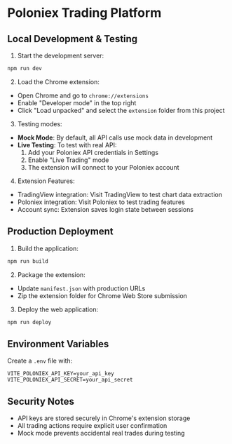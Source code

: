 # Poloniex Trading Platform

## Local Development & Testing

1. Start the development server:

```bash
npm run dev
```

2. Load the Chrome extension:

- Open Chrome and go to `chrome://extensions`
- Enable "Developer mode" in the top right
- Click "Load unpacked" and select the `extension` folder from this project

3. Testing modes:

- **Mock Mode**: By default, all API calls use mock data in development
- **Live Testing**: To test with real API:
  1. Add your Poloniex API credentials in Settings
  2. Enable "Live Trading" mode
  3. The extension will connect to your Poloniex account

4. Extension Features:

- TradingView integration: Visit TradingView to test chart data extraction
- Poloniex integration: Visit Poloniex to test trading features
- Account sync: Extension saves login state between sessions

## Production Deployment

1. Build the application:

```bash
npm run build
```

2. Package the extension:

- Update `manifest.json` with production URLs
- Zip the extension folder for Chrome Web Store submission

3. Deploy the web application:

```bash
npm run deploy
```

## Environment Variables

Create a `.env` file with:

```
VITE_POLONIEX_API_KEY=your_api_key
VITE_POLONIEX_API_SECRET=your_api_secret
```

## Security Notes

- API keys are stored securely in Chrome's extension storage
- All trading actions require explicit user confirmation
- Mock mode prevents accidental real trades during testing

